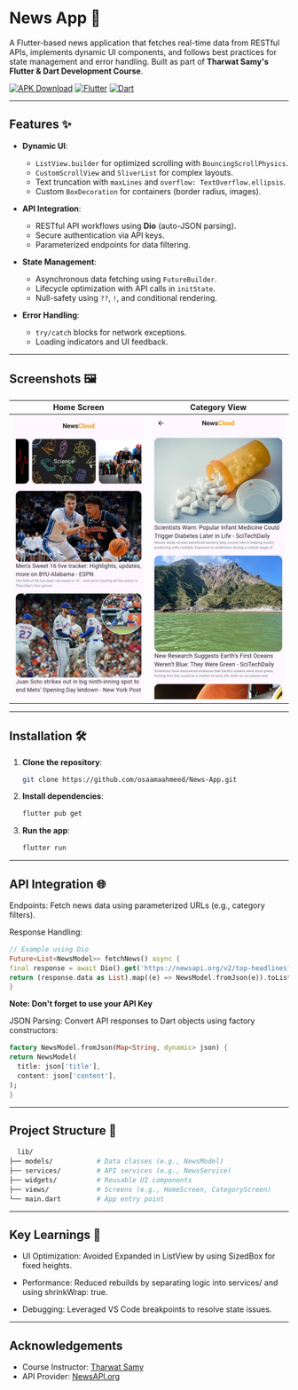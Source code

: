 # News App 📰

A Flutter-based news application that fetches real-time data from RESTful APIs, implements dynamic UI components, and follows best practices for state management and error handling. Built as part of **Tharwat Samy's Flutter & Dart Development Course**.

[![APK Download](https://img.shields.io/badge/Download-APK-brightgreen)](https://drive.google.com/file/d/1K1ZZAhCUZBoFLC9NiHQiPwOFzQkCnwe5/view?usp=drive_link)
[![Flutter](https://img.shields.io/badge/Flutter-3.13.9-blue)](https://flutter.dev)
[![Dart](https://img.shields.io/badge/Dart-3.1.2-blue)](https://dart.dev)

---

## Features ✨
- **Dynamic UI**:  
  - `ListView.builder` for optimized scrolling with `BouncingScrollPhysics`.  
  - `CustomScrollView` and `SliverList` for complex layouts.  
  - Text truncation with `maxLines` and `overflow: TextOverflow.ellipsis`.  
  - Custom `BoxDecoration` for containers (border radius, images).  

- **API Integration**:  
  - RESTful API workflows using **Dio** (auto-JSON parsing).  
  - Secure authentication via API keys.  
  - Parameterized endpoints for data filtering.  

- **State Management**:  
  - Asynchronous data fetching using `FutureBuilder`.  
  - Lifecycle optimization with API calls in `initState`.  
  - Null-safety using `??`, `!`, and conditional rendering.  

- **Error Handling**:  
  - `try/catch` blocks for network exceptions.  
  - Loading indicators and UI feedback.  

---

## Screenshots 🖼️
| Home Screen | Category View | 
|-------------|---------------|
| <img src="assets/home_screenshot.png" width=300> | <img src="assets/category_screenshot.png" width=300> | 

---

## Installation 🛠️
1. **Clone the repository**:
   ```bash
   git clone https://github.com/osaamaahmeed/News-App.git

2. **Install dependencies**:
    ```bash
    flutter pub get
    ```
3. **Run the app**:
    ``` bash
    flutter run
    ```
---

## API Integration 🌐
Endpoints: Fetch news data using parameterized URLs (e.g., category filters).

Response Handling:
  ```dart
// Example using Dio
Future<List<NewsModel>> fetchNews() async {
  final response = await Dio().get('https://newsapi.org/v2/top-headlines?country=us&apiKey=YourAPIKey&category=$category');
  return (response.data as List).map((e) => NewsModel.fromJson(e)).toList();
}
  ```
**Note: Don't forget to use your API Key**

JSON Parsing: Convert API responses to Dart objects using factory constructors:
  ``` dart
factory NewsModel.fromJson(Map<String, dynamic> json) {
  return NewsModel(
    title: json['title'],
    content: json['content'],
  );
}
  ```

---

## Project Structure 📂
``` bash
  lib/
├── models/           # Data classes (e.g., NewsModel)
├── services/         # API services (e.g., NewsService)
├── widgets/          # Reusable UI components
├── views/            # Screens (e.g., HomeScreen, CategoryScreen)
└── main.dart         # App entry point
```
---

## Key Learnings 🧠
- UI Optimization: Avoided Expanded in ListView by using SizedBox for fixed heights.

- Performance: Reduced rebuilds by separating logic into services/ and using shrinkWrap: true.

- Debugging: Leveraged VS Code breakpoints to resolve state issues.

---

## Acknowledgements

- Course Instructor: [Tharwat Samy](https://github.com/tharwatsamy)
- API Provider: [NewsAPI.org](https://newsapi.org/)


